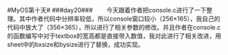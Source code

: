 #MyOS第十天#
###day20###
　　今天跟着作者把console.c进行了一下整理。其中作者代码中分辨率较低，所以console窗口较小（256×165），我自己的代码中放大了（356×365），所以进行了相关参数的修改。并且作者在console.c的函数编写中对于textbox的宽高都是直接带入数值，我对此进行了相关改进，用sheet中的bxsize和bysize进行了替换，成功实现。